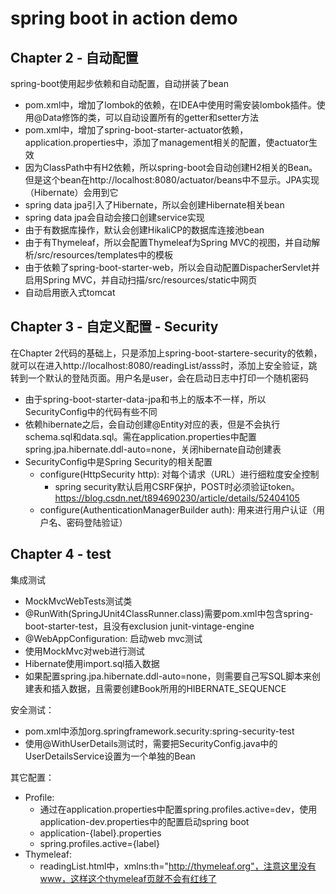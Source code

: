 # spring boot in action demo

## Chapter 2 - 自动配置

spring-boot使用起步依赖和自动配置，自动拼装了bean

- pom.xml中，增加了lombok的依赖，在IDEA中使用时需安装lombok插件。使用@Data修饰的类，可以自动设置所有的getter和setter方法
- pom.xml中，增加了spring-boot-starter-actuator依赖，application.properties中，添加了management相关的配置，使actuator生效
- 因为ClassPath中有H2依赖，所以spring-boot会自动创建H2相关的Bean。但是这个bean在http://localhost:8080/actuator/beans中不显示。JPA实现（Hibernate）会用到它
- spring data jpa引入了Hibernate，所以会创建Hibernate相关bean
- spring data jpa会自动会接口创建service实现
- 由于有数据库操作，默认会创建HikaliCP的数据库连接池bean
- 由于有Thymeleaf，所以会配置Thymeleaf为Spring MVC的视图，并自动解析/src/resources/templates中的模板
- 由于依赖了spring-boot-starter-web，所以会自动配置DispacherServlet并启用Spring MVC，并自动扫描/src/resources/static中网页
- 自动启用嵌入式tomcat

## Chapter 3 - 自定义配置 - Security

在Chapter 2代码的基础上，只是添加上spring-boot-startere-security的依赖，就可以在进入http://localhost:8080/readingList/asss时，添加上安全验证，跳转到一个默认的登陆页面。用户名是user，会在启动日志中打印一个随机密码

- 由于spring-boot-starter-data-jpa和书上的版本不一样，所以SecurityConfig中的代码有些不同
- 依赖hibernate之后，会自动创建@Entity对应的表，但是不会执行schema.sql和data.sql。需在application.properties中配置spring.jpa.hibernate.ddl-auto=none，关闭hibernate自动创建表
- SecurityConfig中是Spring Security的相关配置
  - configure(HttpSecurity http): 对每个请求（URL）进行细粒度安全控制
    - spring security默认启用CSRF保护，POST时必须验证token。 https://blog.csdn.net/t894690230/article/details/52404105
  - configure(AuthenticationManagerBuilder auth): 用来进行用户认证（用户名、密码登陆验证）

## Chapter 4 - test

集成测试

- MockMvcWebTests测试类
- @RunWith(SpringJUnit4ClassRunner.class)需要pom.xml中包含spring-boot-starter-test，且没有exclusion junit-vintage-engine
- @WebAppConfiguration: 启动web mvc测试
- 使用MockMvc对web进行测试
- Hibernate使用import.sql插入数据
- 如果配置spring.jpa.hibernate.ddl-auto=none，则需要自己写SQL脚本来创建表和插入数据，且需要创建Book所用的HIBERNATE_SEQUENCE

安全测试：

- pom.xml中添加org.springframework.security:spring-security-test
- 使用@WithUserDetails测试时，需要把SecurityConfig.java中的UserDetailsService设置为一个单独的Bean

其它配置：

- Profile:
  - 通过在application.properties中配置spring.profiles.active=dev，使用application-dev.properties中的配置启动spring boot
  - application-{label}.properties
  - spring.profiles.active={label}
- Thymeleaf:
  - readingList.html中，xmlns:th="http://thymeleaf.org"，注意这里没有www，这样这个thymeleaf页就不会有红线了

